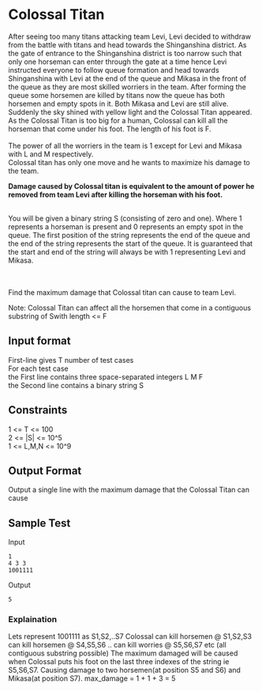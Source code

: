 # Colossal Titan

After seeing too many titans attacking team Levi, Levi decided to withdraw from the battle with titans and head towards the Shinganshina district.
As the gate of entrance to the Shinganshina district is too narrow such that only one horseman can enter through the gate at a time hence Levi instructed everyone to follow queue formation and head towards Shinganshina with Levi at the end of the queue and Mikasa in the front of the queue as they are most skilled worriers in the team. After forming the queue some horsemen are killed by titans now the queue has both horsemen and empty spots in it. Both Mikasa and Levi are still alive.
<br>
Suddenly the sky shined with yellow light and the Colossal Titan appeared. As the Colossal Titan is too big for a human, Colossal can kill all the horseman that come under his foot. The length of his foot is F.
<br><br>
The power of all the worriers in the team is 1 except for Levi and Mikasa with L and M respectively.
<br>
Colossal titan has only one move and he wants to maximize his damage to the team.
<br>

<b>Damage caused by Colossal titan is equivalent to the amount of power he removed from team Levi after killing the horseman with his foot. </b>
<br><br>

You will be given a binary string S (consisting of zero and one). Where 1 represents a horseman is present and 0 represents an empty spot in the queue. The first position of the string represents the end of the queue and the end of the string represents the start of the queue. It is guaranteed that the start and end of the string will always be with 1 representing Levi and Mikasa.

<br><br>
Find the maximum damage that Colossal titan can cause to team Levi.
<br>

Note: Colossal Titan can affect all the horsemen that come in a contiguous substring of Swith length <= F

## Input format

First-line gives T number of test cases
<br>For each test case
<br> the First line contains three space-separated integers L M F
<br> the Second line contains a binary string S

## Constraints

1 <= T <= 100 <br>
2 <= |S| <= 10^5 <br>
1 <= L,M,N <= 10^9 <br>

## Output Format

Output a single line with the maximum damage that the Colossal Titan can cause

## Sample Test

Input

```
1
4 3 3
1001111
```

Output

```
5
```

### Explaination

Lets represent 1001111 as S1,S2,..S7
Colossal
can kill horsemen @ S1,S2,S3
can kill horsemen @ S4,S5,S6
..
can kill worries @ S5,S6,S7 etc (all contiguous substring possible)
The maximum damaged will be caused when Colossal puts his foot on the last three indexes of the string ie S5,S6,S7. Causing damage to two horsemen(at position S5 and S6) and Mikasa(at position S7).
max_damage = 1 + 1 + 3 = 5
